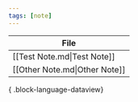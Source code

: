 ```yaml
---
tags: [note]
---
```


| File                          |
| ----------------------------- |
| [[Test Note.md\|Test Note]]   |
| [[Other Note.md\|Other Note]] |

{ .block-language-dataview}